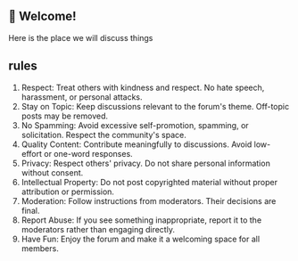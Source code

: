 ## 👋 Welcome!
Here is the place we will discuss things

## rules
1. Respect: Treat others with kindness and respect. No hate speech, harassment, or personal attacks.
2. Stay on Topic: Keep discussions relevant to the forum's theme. Off-topic posts may be removed.
3. No Spamming: Avoid excessive self-promotion, spamming, or solicitation. Respect the community's space.
4. Quality Content: Contribute meaningfully to discussions. Avoid low-effort or one-word responses.
5. Privacy: Respect others' privacy. Do not share personal information without consent.
6. Intellectual Property: Do not post copyrighted material without proper attribution or permission.
7. Moderation: Follow instructions from moderators. Their decisions are final.
8. Report Abuse: If you see something inappropriate, report it to the moderators rather than engaging directly.
9. Have Fun: Enjoy the forum and make it a welcoming space for all members.
